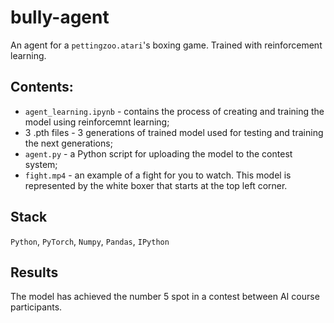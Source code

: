 # bully-agent
An agent for a `pettingzoo.atari`'s boxing game. Trained with reinforcement learning.

## Contents:
- `agent_learning.ipynb` - contains the process of creating and training the model using reinforcemnt learning;
- 3 .pth files - 3 generations of trained model used for testing and training the next generations;
- `agent.py` - a Python script for uploading the model to the contest system;
- `fight.mp4` - an example of a fight for you to watch. This model is represented by the white boxer that starts at the top left corner.

## Stack
`Python`, `PyTorch`, `Numpy`, `Pandas`, `IPython`

## Results
The model has achieved the number 5 spot in a contest between AI course participants.
